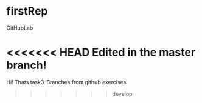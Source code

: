 # firstRep
GitHubLab

<<<<<<< HEAD
Edited in the master branch!
=======

Hi! Thats task3-Branches from github exercises 
>>>>>>> develop

